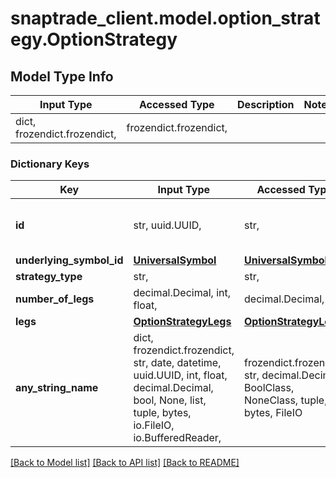 # snaptrade_client.model.option_strategy.OptionStrategy

## Model Type Info
Input Type | Accessed Type | Description | Notes
------------ | ------------- | ------------- | -------------
dict, frozendict.frozendict,  | frozendict.frozendict,  |  | 

### Dictionary Keys
Key | Input Type | Accessed Type | Description | Notes
------------ | ------------- | ------------- | ------------- | -------------
**id** | str, uuid.UUID,  | str,  |  | [optional] value must be a uuid
**underlying_symbol_id** | [**UniversalSymbol**](UniversalSymbol.md) | [**UniversalSymbol**](UniversalSymbol.md) |  | [optional] 
**strategy_type** | str,  | str,  |  | [optional] 
**number_of_legs** | decimal.Decimal, int, float,  | decimal.Decimal,  |  | [optional] 
**legs** | [**OptionStrategyLegs**](OptionStrategyLegs.md) | [**OptionStrategyLegs**](OptionStrategyLegs.md) |  | [optional] 
**any_string_name** | dict, frozendict.frozendict, str, date, datetime, uuid.UUID, int, float, decimal.Decimal, bool, None, list, tuple, bytes, io.FileIO, io.BufferedReader,  | frozendict.frozendict, str, decimal.Decimal, BoolClass, NoneClass, tuple, bytes, FileIO | any string name can be used but the value must be the correct type | [optional]

[[Back to Model list]](../../README.md#documentation-for-models) [[Back to API list]](../../README.md#documentation-for-api-endpoints) [[Back to README]](../../README.md)

